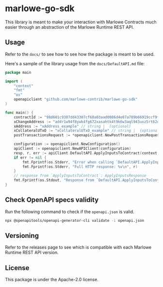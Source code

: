 # marlowe-go-sdk

This library is meant to make your interaction with Marlowe Contracts much easier through an abstraction of the Marlowe Runtime REST API.

## Usage

Refer to the `docs/` to see how to see how the package is meant to be used.

Here's a sample of the library usage from the `docs/DefaultAPI.md` file:

```go
package main

import (
    "context"
    "fmt"
    "os"
    openapiclient "github.com/marlowe-contrib/marlowe-go-sdk"
)

func main() {
    contractId := "98d601c9307dd43307cf68a03aad0086d4e07a789b66919ccf9f7f7676577eb7%231" // string |
    xChangeAddress := "addr1w94f8ywk4fg672xasahtk4t9k6w3aql943uxz5rt62d4dvq8evxaf" // string |
    xAddress := "xAddress_example" // string |  (optional)
    xCollateralUTxO := "xCollateralUTxO_example" // string |  (optional)
    postTransactionsRequest := *openapiclient.NewPostTransactionsRequest([]openapiclient.Input{openapiclient.Input{ChoiceContinuationInput: openapiclient.NewChoiceContinuationInput("ContinuationHash_example", *openapiclient.NewChoiceId("ChoiceName_example", openapiclient.Party{PartyAddress: openapiclient.NewPartyAddress("addr1w94f8ywk4fg672xasahtk4t9k6w3aql943uxz5rt62d4dvq8evxaf")}), int32(123), openapiclient.Contract{Assert: openapiclient.NewAssert(openapiclient.Observation{And: openapiclient.NewAnd(openapiclient.Observation{And: openapiclient.NewAnd(openapiclient.Observation{And: }, openapiclient.Observation{And: })}, openapiclient.Observation{And: })}, openapiclient.Contract{Assert: openapiclient.NewAssert(openapiclient.Observation{And: }, openapiclient.Contract{Assert: })})})}}, map[string]Metadata{"key": openapiclient.Metadata{ArrayOfMetadata: new([]Metadata)}}, map[string]Metadata{"key": openapiclient.Metadata{ArrayOfMetadata: new([]Metadata)}}, openapiclient.MarloweVersion("v1")) // PostTransactionsRequest |  (optional)

    configuration := openapiclient.NewConfiguration()
    apiClient := openapiclient.NewAPIClient(configuration)
    resp, r, err := apiClient.DefaultAPI.ApplyInputsToContract(context.Background(), contractId).XChangeAddress(xChangeAddress).XAddress(xAddress).XCollateralUTxO(xCollateralUTxO).PostTransactionsRequest(postTransactionsRequest).Execute()
    if err != nil {
        fmt.Fprintf(os.Stderr, "Error when calling `DefaultAPI.ApplyInputsToContract``: %v\n", err)
        fmt.Fprintf(os.Stderr, "Full HTTP response: %v\n", r)
    }
    // response from `ApplyInputsToContract`: ApplyInputsResponse
    fmt.Fprintf(os.Stdout, "Response from `DefaultAPI.ApplyInputsToContract`: %v\n", resp)
}

```

## Check OpenAPI specs validity

Run the following command to check if the `openapi.json` is valid.

```sh
npx @openapitools/openapi-generator-cli validate -i openapi.json
```

## Versioning

Refer to the releases page to see which is compatible with each Marlowe Runtime REST API version.

## License

This package is under the Apache-2.0 license.
